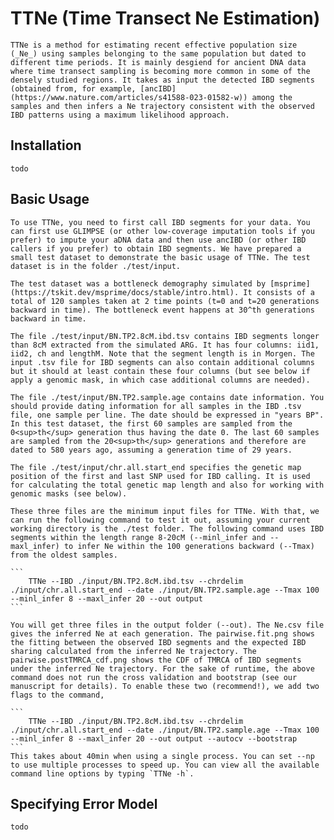 # TTNe (Time Transect Ne Estimation)

    TTNe is a method for estimating recent effective population size (_Ne_) using samples belonging to the same population but dated to different time periods. It is mainly desgiend for ancient DNA data where time transect sampling is becoming more common in some of the densely studied regions. It takes as input the detected IBD segments (obtained from, for example, [ancIBD](https://www.nature.com/articles/s41588-023-01582-w)) among the samples and then infers a Ne trajectory consistent with the observed IBD patterns using a maximum likelihood approach.

## Installation

    todo

## Basic Usage

    To use TTNe, you need to first call IBD segments for your data. You can first use GLIMPSE (or other low-coverage imputation tools if you prefer) to impute your aDNA data and then use ancIBD (or other IBD callers if you prefer) to obtain IBD segments. We have prepared a small test dataset to demonstrate the basic usage of TTNe. The test dataset is in the folder ./test/input.

    The test dataset was a bottleneck demography simulated by [msprime](https://tskit.dev/msprime/docs/stable/intro.html). It consists of a total of 120 samples taken at 2 time points (t=0 and t=20 generations backward in time). The bottleneck event happens at 30^th generations backward in time. 
    
    The file ./test/input/BN.TP2.8cM.ibd.tsv contains IBD segments longer than 8cM extracted from the simulated ARG. It has four columns: iid1, iid2, ch and lengthM. Note that the segment length is in Morgen. The input .tsv file for IBD segments can also contain additional columns but it should at least contain these four columns (but see below if apply a genomic mask, in which case additional columns are needed).

    The file ./test/input/BN.TP2.sample.age contains date information. You should provide dating information for all samples in the IBD .tsv file, one sample per line. The date should be expressed in "years BP". In this test dataset, the first 60 samples are sampled from the 0<sup>th</sup> generation thus having the date 0. The last 60 samples are sampled from the 20<sup>th</sup> generations and therefore are dated to 580 years ago, assuming a generation time of 29 years.

    The file ./test/input/chr.all.start_end specifies the genetic map position of the first and last SNP used for IBD calling. It is used for calculating the total genetic map length and also for working with genomic masks (see below).

    These three files are the minimum input files for TTNe. With that, we can run the following command to test it out, assuming your current working directory is the ./test folder. The following command uses IBD segments within the length range 8-20cM (--minl_infer and --maxl_infer) to infer Ne within the 100 generations backward (--Tmax) from the oldest samples.

    ```
        TTNe --IBD ./input/BN.TP2.8cM.ibd.tsv --chrdelim ./input/chr.all.start_end --date ./input/BN.TP2.sample.age --Tmax 100 --minl_infer 8 --maxl_infer 20 --out output
    ```

    You will get three files in the output folder (--out). The Ne.csv file gives the inferred Ne at each generation. The pairwise.fit.png shows the fitting between the observed IBD segments and the expected IBD sharing calculated from the inferred Ne trajectory. The pairwise.postTMRCA_cdf.png shows the CDF of TMRCA of IBD segments under the inferred Ne trajectory. For the sake of runtime, the above command does not run the cross validation and bootstrap (see our manuscript for details). To enable these two (recommend!), we add two flags to the command,

    ```
        TTNe --IBD ./input/BN.TP2.8cM.ibd.tsv --chrdelim ./input/chr.all.start_end --date ./input/BN.TP2.sample.age --Tmax 100 --minl_infer 8 --maxl_infer 20 --out output --autocv --bootstrap
    ```
    This takes about 40min when using a single process. You can set --np to use multiple processes to speed up. You can view all the available command line options by typing `TTNe -h`.

## Specifying Error Model

    todo





 